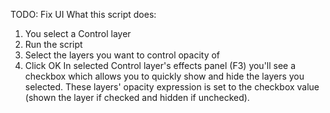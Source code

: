 TODO: Fix UI
What this script does:
1. You select a Control layer
2. Run the script
3. Select the layers you want to control opacity of
4. Click OK
In selected Control layer's effects panel (F3) you'll see a checkbox which allows you to quickly show and hide the layers you selected.
These layers' opacity expression is set to the checkbox value (shown the layer if checked and hidden if unchecked).
